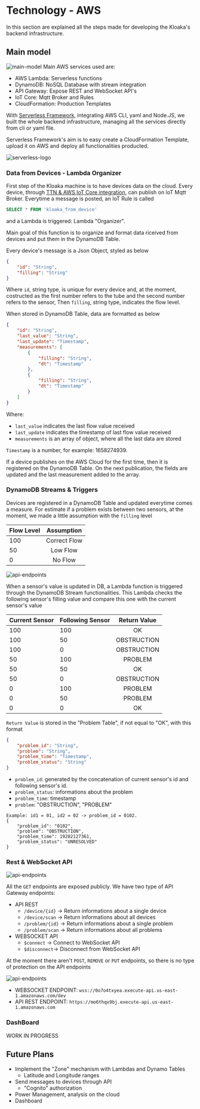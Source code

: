 # Technology - AWS
In this section are explained all the steps made for developing the Kloaka's backend infrastructure.

## Main model
![main-model](../Images/technology/aws/Main.png)
Main AWS services used are:
- AWS Lambda: Serverless functions
- DynamoDB: NoSQL Database with stream integration
- API Gateway: Expose REST and WebSocket API's
- IoT Core: Mqtt Broker and Rules
- CloudFormation: Production Templates

With [Serverless Framework](https://www.serverless.com), integrating AWS CLI, yaml and Node.JS, we built the whole backend infrastructure, managing all the services directly from cli or yaml file.

Serverless Framework's aim is to easy create a CloudFormation Template, upload it on AWS and deploy all functionalities producted.

![serverless-logo](../Images/technology/aws/serverless_framework_logo.png)
### Data from Devices - Lambda Organizer
First step of the Kloaka machine is to have devices data on the cloud. Every device, through [TTN & AWS IoT Core integration](https://www.thethingsnetwork.org/docs/applications/aws/), can publish on IoT Mqtt Broker. Everytime a message is posted, an IoT Rule is called 
```sql
SELECT * FROM 'kloaka_from_device'
```
and a Lambda is triggered: Lambda "Organizer".

Main goal of this function is to organize and format data riceived from devices and put them in the DynamoDB Table.

Every device's message is a Json Object, styled as below
```json
{
    "id": "String",
    "filling": "String"
}
```
Where `id`, string type, is unique for every device and, at the moment, costructed as the first number refers to the tube and the second number refers to the sensor,
Then `filling`, string type, indicates the flow level.

When stored in DynamoDB Table, data are formatted as below

```json
{
    "id": "String",
    "last_value": "String",
    "last_update": "Timestamp",
    "measurements": [
        {
            "filling": "String",
            "dt": "Timestamp"
        },
        {
            "filling": "String",
            "dt": "Timestamp"
        }
    ]
}
```

Where:
- `last_value` indicates the last flow value received
- `last_update` indicates the timestamp of last flow value received
- `measurements` is an array of object, where all the last data are stored

`Timestamp` is a number, for example: 1658274939.

If a device publishes on the AWS Cloud for the first time, then it is registered on the DynamoDB Table. On the next publication, the fields are updated and the last measurement added to the array.

### DynamoDB Streams & Triggers

Devices are registered in a DynamoDB Table and updated everytime comes a measure. For estimate if a problem exists between two sensors, at the moment, we made a little assumption with the `filling` level

| Flow Level       | Assumption   |
| ---------------- |:------------:|
| 100              | Correct Flow |
| 50               | Low Flow     |
| 0                | No Flow      |

![api-endpoints](../Images/technology/aws/dynamodb-streams.png)

When a sensor's value is updated in DB, a Lambda function is triggered through the DynamoDB Stream functionalities. This Lambda checks the following sensor's filling value and compare this one with the current sensor's value

| Current Sensor | Following Sensor | Return Value |
| -------------- |------------------| :----------: |
| 100            | 100              | OK           |
| 100            | 50               | OBSTRUCTION  |
| 100            | 0                | OBSTRUCTION  |
| 50             | 100              | PROBLEM      |
| 50             | 50               | OK           |
| 50             | 0                | OBSTRUCTION  |
| 0              | 100              | PROBLEM      |
| 0              | 50               | PROBLEM      |
| 0              | 0                | OK           |

`Return Value` is stored in the "Problem Table", if not equal to "OK", with this format

```json
{
    "problem_id": "String",
    "problem": "String",
    "problem_time": "Timestamp",
    "problem_status": "String"
}
```

- `problem_id`: generated by the concatenation of current sensor's id and following sensor's id.
- `problem_status`: informations about the problem
- `problem_time`: timestamp
- `problem`: "OBSTRUCTION", "PROBLEM"

```
Example: id1 = 01, id2 = 02 -> problem_id = 0102.
{
    "problem_id": "0102",
    "problem": "OBSTRUCTION",
    "problem_time": 19282127361,
    "problem_status": "UNRESOLVED"
}
```

### Rest & WebSocket API
![api-endpoints](../Images/technology/aws/api-gateway-diagram-general.svg)

All the `GET` endpoints are exposed publicly.
We have two type of API Gateway endpoints:
* API REST
  * `/device/{id}` -> Return informations about a single device
  * `/device/scan` -> Return informations about all devices
  * `/problem/{id}` -> Return informations about a single problem
  * `/problem/scan` -> Return informations about all problems
* WEBSOCKET API
  * `$connect` -> Connect to WebSocket API
  * `$disconnect`-> Disconnect from WebSocket API

At the moment there aren't `POST`, `REMOVE` or `PUT` endpoints, so there is no type of protection on the API endpoints

![api-endpoints](../Images/technology/aws/API.png)

- WEBSOCKET ENDPOINT: `wss://0o7o4txyea.execute-api.us-east-1.amazonaws.com/dev
`
- API REST ENDPOINT: `https://mo6thqx9bj.execute-api.us-east-1.amazonaws.com`

### DashBoard

WORK IN PROGRESS

## Future Plans
- Implement the "Zone" mechanism with Lambdas and Dynamo Tables
  - Latitude and Longitude ranges
- Send messages to devices through API
  - "Cognito" authorization
- Power Management, analysis on the cloud
- Dashboard